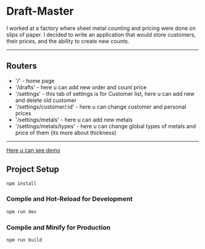 # Draft-Master

I worked at a factory where sheet metal counting and pricing were done on slips of paper. I decided to write an application that would store customers, their prices, and the ability to create new counts.

---

## Routers

 - '/' - home page
 - '/drafts' - here u can add new order and count price
 - '/settings' - this tab of settings is for Customer list, here u can add new and delete old customer
 - '/settings/customer/:id' - here u can change customer and personal prices
 - '/settings/metals' - here u can add new metals
 - '/settings/metals/types' - here u can change global types of metals and price of them (its more about thickness)

---

[Here u can see demo](draft-master.netlify.app)

## Project Setup

```sh
npm install
```

### Compile and Hot-Reload for Development

```sh
npm run dev
```

### Compile and Minify for Production

```sh
npm run build
```
